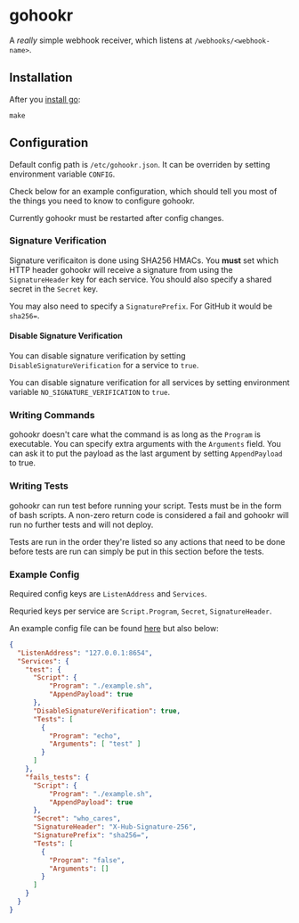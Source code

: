# gohookr

A _really_ simple webhook receiver, which listens at `/webhooks/<webhook-name>`.

## Installation

After you [install go](https://golang.org/doc/install):

```
make
```

## Configuration

Default config path is `/etc/gohookr.json`.
It can be overriden by setting environment variable `CONFIG`.

Check below for an example configuration, which should tell you most of the things you need to know
to configure gohookr.

Currently gohookr must be restarted after config changes.

### Signature Verification

Signature verificaiton is done using SHA256 HMACs.
You **must** set which HTTP header gohookr will receive a signature from using the `SignatureHeader`
key for each service.
You should also specify a shared secret in the `Secret` key.

You may also need to specify a `SignaturePrefix`.
For GitHub it would be `sha256=`.

#### Disable Signature Verification

You can disable signature verification by setting `DisableSignatureVerification` for a service to `true`.

You can disable signature verification for all services by setting environment variable
`NO_SIGNATURE_VERIFICATION` to `true`.

### Writing Commands

gohookr doesn't care what the command is as long as the `Program` is executable.
You can specify extra arguments with the `Arguments` field.
You can ask it to put the payload as the last argument by setting `AppendPayload` to true.

### Writing Tests

gohookr can run test before running your script.
Tests must be in the form of bash scripts.
A non-zero return code is considered a fail and gohookr will run no further tests and will not
deploy.

Tests are run in the order they're listed so any actions that need to be done before
tests are run can simply be put in this section before the tests.

### Example Config

Required config keys are `ListenAddress` and `Services`.

Requried keys per service are `Script.Program`, `Secret`, `SignatureHeader`.

An example config file can be found [here](./config.json) but also below:

```json
{
  "ListenAddress": "127.0.0.1:8654",
  "Services": {
    "test": {
      "Script": {
          "Program": "./example.sh",
          "AppendPayload": true
      },
      "DisableSignatureVerification": true,
      "Tests": [
        {
          "Program": "echo",
          "Arguments": [ "test" ]
        }
      ]
    },
    "fails_tests": {
      "Script": {
          "Program": "./example.sh",
          "AppendPayload": true
      },
      "Secret": "who_cares",
      "SignatureHeader": "X-Hub-Signature-256",
      "SignaturePrefix": "sha256=",
      "Tests": [
        {
          "Program": "false",
          "Arguments": []
        }
      ]
    }
  }
}
```
